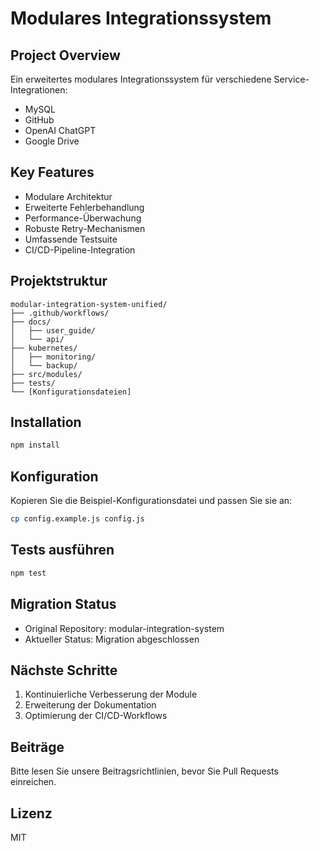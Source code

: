 # Modulares Integrationssystem

## Project Overview
Ein erweitertes modulares Integrationssystem für verschiedene Service-Integrationen:
- MySQL
- GitHub
- OpenAI ChatGPT
- Google Drive

## Key Features
- Modulare Architektur
- Erweiterte Fehlerbehandlung
- Performance-Überwachung
- Robuste Retry-Mechanismen
- Umfassende Testsuite
- CI/CD-Pipeline-Integration

## Projektstruktur
```
modular-integration-system-unified/
├── .github/workflows/
├── docs/
│   ├── user_guide/
│   └── api/
├── kubernetes/
│   ├── monitoring/
│   └── backup/
├── src/modules/
├── tests/
└── [Konfigurationsdateien]
```

## Installation
```bash
npm install
```

## Konfiguration
Kopieren Sie die Beispiel-Konfigurationsdatei und passen Sie sie an:
```bash
cp config.example.js config.js
```

## Tests ausführen
```bash
npm test
```

## Migration Status
- Original Repository: modular-integration-system
- Aktueller Status: Migration abgeschlossen

## Nächste Schritte
1. Kontinuierliche Verbesserung der Module
2. Erweiterung der Dokumentation
3. Optimierung der CI/CD-Workflows

## Beiträge
Bitte lesen Sie unsere Beitragsrichtlinien, bevor Sie Pull Requests einreichen.

## Lizenz
MIT